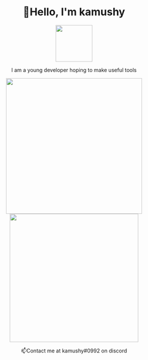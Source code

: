 <h1 align="center">
	👋Hello, I'm kamushy
</h1>
<p align="center"><a href="#"><img src="https://img.shields.io/badge/Python-FFD43B?style=for-the-badge&logo=python&logoColor=blue" width="100"></a></p>
<p align='center'>
  I am a young developer hoping to make useful tools
</p>
<p align='center'>
  <a href="#"><img src="https://github-readme-stats.vercel.app/api?username=Kamushy" width="370"></a>
  <a href="#"><img src="https://github-readme-stats.vercel.app/api/top-langs/?username=Kamushy" width="350"></a>
</p>	
<p align="center">📫Contact me at kamushy#0992 on discord</>
